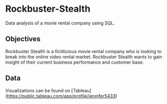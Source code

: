 # Rockbuster-Stealth
Data analysis of a movie rental company using SQL. 
## Objectives
Rockbuster Stealth is a fictiticious movie rental company who is looking to break into the online video rental market. Rockbuster Stealth wants to gain insight of their current business performance and customer base. 
## Data
Visualizations can be found on [Tableau] (https://public.tableau.com/app/profile/jennifer5433)

